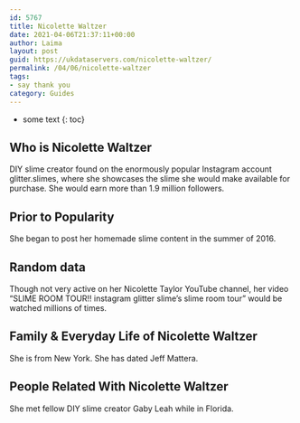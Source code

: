 ```yaml
---
id: 5767
title: Nicolette Waltzer
date: 2021-04-06T21:37:11+00:00
author: Laima
layout: post
guid: https://ukdataservers.com/nicolette-waltzer/
permalink: /04/06/nicolette-waltzer
tags:
- say thank you
category: Guides
---
```


* some text
{: toc}


## Who is Nicolette Waltzer
                  
                  
                  
DIY slime creator found on the enormously popular Instagram account glitter.slimes, where she showcases the slime she would make available for purchase. She would earn more than 1.9 million followers.
                  
              
            
              
            
                
                
                
## Prior to Popularity
                  
                  
                  
She began to post her homemade slime content in the summer of 2016.
                  
              
            
              
            
                
                
                
## Random data
                  
                  
                  
Though not very active on her Nicolette Taylor YouTube channel, her video &#8220;SLIME ROOM TOUR!! instagram glitter slime&#8217;s slime room tour&#8221; would be watched millions of times.
                  
              
            
              
            
                
                
                
## Family & Everyday Life of Nicolette Waltzer
                  
                  
                  
She is from New York. She has dated Jeff Mattera.
                  
              
            
              
            
                
                
                
## People Related With Nicolette Waltzer
                  
                  
                  
She met fellow DIY slime creator Gaby Leah while in Florida.
                  
              
            
              
            
                
              
            
              
              
            
            
              
            
          
          
          